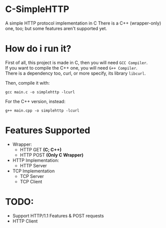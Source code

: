 # C-SimpleHTTP
A simple HTTP protocol implementation in C
There is a C++ (wrapper-only) one, too; but some features aren't supported yet.

# How do i run it?
First of all, this project is made in C, then you will need `GCC Compiler`.  
If you want to compile the C++ one, you will need `G++ Compiler`.  
There is a dependency too, curl, or more specify, its library `libcurl`.  

Then, compile it with:  
```
gcc main.c -o simplehttp -lcurl
```

For the C++ version, instead:
```
g++ main.cpp -o simplehttp -lcurl
```

# Features Supported
- Wrapper:
    - HTTP GET **(C; C++)**
    - HTTP POST **(Only C Wrapper)**
- HTTP Implementation:
    - HTTP Server 
- TCP Implementation
    - TCP Server
    - TCP Client

# TODO:
- Support HTTP/1.1 Features & POST requests
- HTTP Client
 